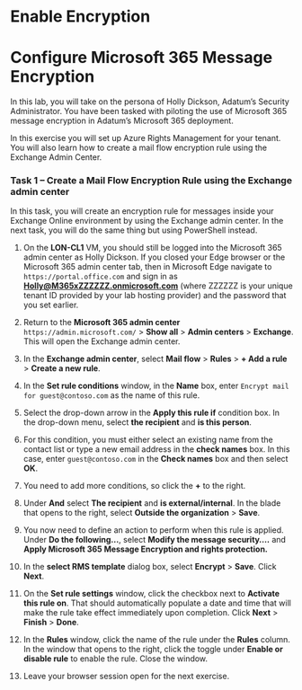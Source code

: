 # Enable Encryption


# Configure Microsoft 365 Message Encryption


In this lab, you will take on the persona of Holly Dickson, Adatum’s Security Administrator. You have been tasked with piloting the use of Microsoft 365 message encryption in Adatum’s Microsoft 365 deployment.

In this exercise you will set up Azure Rights Management for your tenant. You will also learn how to create a mail flow encryption rule using the Exchange Admin Center.

### Task 1 – Create a Mail Flow Encryption Rule using the Exchange admin center

In this task, you will create an encryption rule for messages inside your Exchange Online environment by using the Exchange admin center. In the next task, you will do the same thing but using PowerShell instead. 

1. On the **LON-CL1** VM, you should still be logged into the Microsoft 365 admin center as Holly Dickson. If you closed your Edge browser or the Microsoft 365 admin center tab, then in Microsoft Edge navigate to `https://portal.office.com` and sign in as **Holly@M365xZZZZZZ.onmicrosoft.com** (where ZZZZZZ is your unique tenant ID provided by your lab hosting provider) and the password that you set earlier. 

1. Return to the **Microsoft 365 admin center** `https://admin.microsoft.com/` > **Show all** > **Admin centers** > **Exchange**. This will open the Exchange admin center.

1. In the **Exchange admin center**, select **Mail flow** > **Rules** > **+ Add a rule** > **Create a new rule**.

1. In the **Set rule conditions** window, in the **Name** box, enter `Encrypt mail for guest@contoso.com` as the name of this rule.

1. Select the drop-down arrow in the **Apply this rule if** condition box. In the drop-down menu, select **the recipient** and **is this person**. 

1. For this condition, you must either select an existing name from the contact list or type a new email address in the **check names** box. In this case, enter `guest@contoso.com` in the **Check names** box and then select **OK**.

1. You need to add more conditions, so click the **+** to the right.

1. Under **And** select **The recipient** and **is external/internal**. In the blade that opens to the right, select **Outside the organization** > **Save**.

1. You now need to define an action to perform when this rule is applied. Under **Do the following…**, select **Modify the message security….** and **Apply Microsoft 365 Message Encryption and rights protection.**

1. In the **select RMS template** dialog box, select **Encrypt** > **Save**. Click **Next**.
1. On the **Set rule settings** window, click the checkbox next to **Activate this rule on**. That should automatically populate a date and time that will make the rule take effect immediately upon completion. Click **Next** > **Finish** > **Done**.
1. In the **Rules** window, click the name of the rule under the **Rules** column. In the window that opens to the right, click the toggle under **Enable or disable rule** to enable the rule. Close the window.
1. Leave your browser session open for the next exercise.

